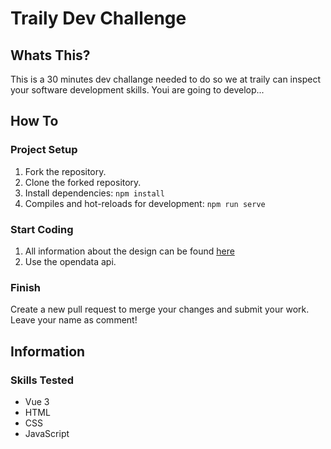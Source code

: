 # Traily Dev Challenge

## Whats This?
This is a 30 minutes dev challange needed to do so we at traily can inspect your software development skills. Youi are going to develop...

## How To
### Project Setup
1. Fork the repository.
2. Clone the forked repository.  
3. Install dependencies: `npm install`
4. Compiles and hot-reloads for development: `npm run serve`

### Start Coding
1. All information about the design can be found [here](https://www.figma.com/file/gZKinnendF1Js5w0lAEFI6?node-id=1%3A2980&viewport=-1027%2C269%2C0.6635387539863586)
2. Use the opendata api.

### Finish
Create a new pull request to merge your changes and submit your work. Leave your name as comment!

## Information
### Skills Tested
- Vue 3
- HTML
- CSS
- JavaScript
